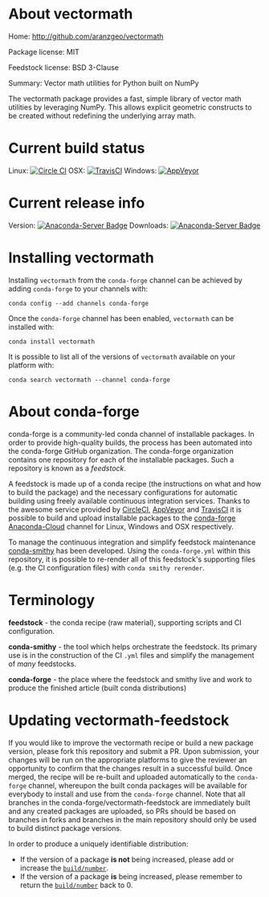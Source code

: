 About vectormath
================

Home: http://github.com/aranzgeo/vectormath

Package license: MIT

Feedstock license: BSD 3-Clause

Summary: Vector math utilities for Python built on NumPy

The vectormath package provides a fast, simple library of vector math
utilities by leveraging NumPy. This allows explicit
geometric constructs to be created without redefining the underlying
array math.


Current build status
====================

Linux: [![Circle CI](https://circleci.com/gh/conda-forge/vectormath-feedstock.svg?style=shield)](https://circleci.com/gh/conda-forge/vectormath-feedstock)
OSX: [![TravisCI](https://travis-ci.org/conda-forge/vectormath-feedstock.svg?branch=master)](https://travis-ci.org/conda-forge/vectormath-feedstock)
Windows: [![AppVeyor](https://ci.appveyor.com/api/projects/status/github/conda-forge/vectormath-feedstock?svg=True)](https://ci.appveyor.com/project/conda-forge/vectormath-feedstock/branch/master)

Current release info
====================
Version: [![Anaconda-Server Badge](https://anaconda.org/conda-forge/vectormath/badges/version.svg)](https://anaconda.org/conda-forge/vectormath)
Downloads: [![Anaconda-Server Badge](https://anaconda.org/conda-forge/vectormath/badges/downloads.svg)](https://anaconda.org/conda-forge/vectormath)

Installing vectormath
=====================

Installing `vectormath` from the `conda-forge` channel can be achieved by adding `conda-forge` to your channels with:

```
conda config --add channels conda-forge
```

Once the `conda-forge` channel has been enabled, `vectormath` can be installed with:

```
conda install vectormath
```

It is possible to list all of the versions of `vectormath` available on your platform with:

```
conda search vectormath --channel conda-forge
```


About conda-forge
=================

conda-forge is a community-led conda channel of installable packages.
In order to provide high-quality builds, the process has been automated into the
conda-forge GitHub organization. The conda-forge organization contains one repository
for each of the installable packages. Such a repository is known as a *feedstock*.

A feedstock is made up of a conda recipe (the instructions on what and how to build
the package) and the necessary configurations for automatic building using freely
available continuous integration services. Thanks to the awesome service provided by
[CircleCI](https://circleci.com/), [AppVeyor](http://www.appveyor.com/)
and [TravisCI](https://travis-ci.org/) it is possible to build and upload installable
packages to the [conda-forge](https://anaconda.org/conda-forge)
[Anaconda-Cloud](http://docs.anaconda.org/) channel for Linux, Windows and OSX respectively.

To manage the continuous integration and simplify feedstock maintenance
[conda-smithy](http://github.com/conda-forge/conda-smithy) has been developed.
Using the ``conda-forge.yml`` within this repository, it is possible to re-render all of
this feedstock's supporting files (e.g. the CI configuration files) with ``conda smithy rerender``.


Terminology
===========

**feedstock** - the conda recipe (raw material), supporting scripts and CI configuration.

**conda-smithy** - the tool which helps orchestrate the feedstock.
                   Its primary use is in the construction of the CI ``.yml`` files
                   and simplify the management of *many* feedstocks.

**conda-forge** - the place where the feedstock and smithy live and work to
                  produce the finished article (built conda distributions)


Updating vectormath-feedstock
=============================

If you would like to improve the vectormath recipe or build a new
package version, please fork this repository and submit a PR. Upon submission,
your changes will be run on the appropriate platforms to give the reviewer an
opportunity to confirm that the changes result in a successful build. Once
merged, the recipe will be re-built and uploaded automatically to the
`conda-forge` channel, whereupon the built conda packages will be available for
everybody to install and use from the `conda-forge` channel.
Note that all branches in the conda-forge/vectormath-feedstock are
immediately built and any created packages are uploaded, so PRs should be based
on branches in forks and branches in the main repository should only be used to
build distinct package versions.

In order to produce a uniquely identifiable distribution:
 * If the version of a package **is not** being increased, please add or increase
   the [``build/number``](http://conda.pydata.org/docs/building/meta-yaml.html#build-number-and-string).
 * If the version of a package **is** being increased, please remember to return
   the [``build/number``](http://conda.pydata.org/docs/building/meta-yaml.html#build-number-and-string)
   back to 0.
